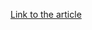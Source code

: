 [Link to the article](https://cybereason.com/labs-operation-cobalt-kitty-a-large-scale-apt-in-asia-carried-out-by-the-oceanlotus-group/)
